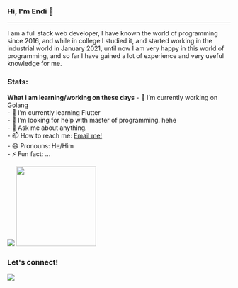 ### Hi, I'm Endi 👋 
<hr>

I am a full stack web developer, 
I have known the world of programming since 2016, and while in college I studied it, and started working in the industrial world in January 2021, until now I am very happy in this world of programming, and so far I have gained a lot of experience and very useful knowledge for me.

### Stats:
 <sumary><strong>What i am learning/working on these days</strong></sumary>
    - 🔭 I’m currently working on Golang </br>
    - 🌱 I’m currently learning Flutter</br>
    - 🤔 I’m looking for help with master of programming. hehe </br>
    - 💬 Ask me about anything.</br>
    - 📫 How to reach me: <a href="mailto:endijulian080798@gmail.com">Email me!</a>  </br>
    - 😄 Pronouns: He/Him </br>
    - ⚡ Fun fact: ... </br>
<p>
    <img src="https://github-readme-stats.vercel.app/api?username=endijulian&hide=contribs,prs&show_icons=true&hide_border=true&title_color=000" />
    <img src="https://github-readme-stats.vercel.app/api/top-langs/?username=endijulian&layout=compact" height=180 />
</p>

### Let's connect!
<p>
    <a href="https://www.linkedin.com/in/endi-julian" target="blank"><img src="https://img.shields.io/badge/Endi_Julian-30302f?style=flat&logo=linkedin" /></a>
</p>
